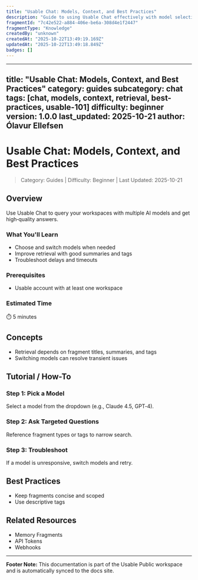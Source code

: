 ```yaml
---
title: "Usable Chat: Models, Context, and Best Practices"
description: "Guide to using Usable Chat effectively with model selection, context management, and troubleshooting."
fragmentId: "7c42e522-a884-406e-be6a-308d4e1f2447"
fragmentType: "Knowledge"
createdBy: "unknown"
createdAt: "2025-10-22T13:49:19.169Z"
updatedAt: "2025-10-22T13:49:18.849Z"
badges: []
---
```


---
title: "Usable Chat: Models, Context, and Best Practices"
category: guides
subcategory: chat
tags: [chat, models, context, retrieval, best-practices, usable-101]
difficulty: beginner
version: 1.0.0
last_updated: 2025-10-21
author: Ólavur Ellefsen
---

# Usable Chat: Models, Context, and Best Practices

> Category: Guides | Difficulty: Beginner | Last Updated: 2025-10-21

## Overview
Use Usable Chat to query your workspaces with multiple AI models and get high‑quality answers.

### What You'll Learn
- Choose and switch models when needed
- Improve retrieval with good summaries and tags
- Troubleshoot delays and timeouts

### Prerequisites
- Usable account with at least one workspace

### Estimated Time
⏱️ 5 minutes

## Concepts
- Retrieval depends on fragment titles, summaries, and tags
- Switching models can resolve transient issues

## Tutorial / How-To

### Step 1: Pick a Model
Select a model from the dropdown (e.g., Claude 4.5, GPT‑4).

### Step 2: Ask Targeted Questions
Reference fragment types or tags to narrow search.

### Step 3: Troubleshoot
If a model is unresponsive, switch models and retry.

## Best Practices
- Keep fragments concise and scoped
- Use descriptive tags

## Related Resources
- Memory Fragments
- API Tokens
- Webhooks

---
**Footer Note:** This documentation is part of the Usable Public workspace and is automatically synced to the docs site.